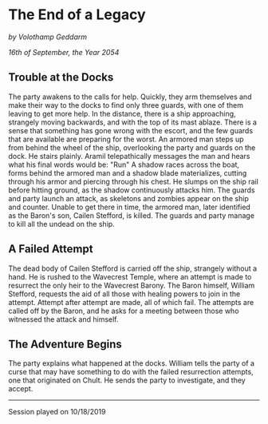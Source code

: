 # The End of a Legacy

*by Volothamp Geddarm*

*16th of September, the Year 2054*

## Trouble at the Docks
The party awakens to the calls for help. Quickly, they arm themselves and make their way to the docks to find only three guards, with one of them leaving to get more help. In the distance, there is a ship approaching, strangely moving backwards, and with the top of its mast ablaze. There is a sense that something has gone wrong with the escort, and the few guards that are available are preparing for the worst. An armored man steps up from behind the wheel of the ship, overlooking the party and guards on the dock. He stairs plainly. Aramil telepathically messages the man and hears what his final words would be: "Run" A shadow races across the boat, forms behind the armored man and a shadow blade materializes, cutting through his armor and piercing through his chest. He slumps on the ship rail before hitting ground, as the shadow continuously attacks him. The guards and party launch an attack, as skeletons and zombies appear on the ship and counter. Unable to get there in time, the armored man, later identified as the Baron's son, Cailen Stefford, is killed. The guards and party manage to kill all the undead on the ship. 

## A Failed Attempt
The dead body of Cailen Stefford is carried off the ship, strangely without a hand. He is rushed to the Wavecrest Temple, where an attempt is made to resurrect the only heir to the Wavecrest Barony. The Baron himself, William Stefford, requests the aid of all those with healing powers to join in the attempt. Attempt after attempt are made, all of which fail. The attempts are called off by the Baron, and he asks for a meeting between those who witnessed the attack and himself. 

## The Adventure Begins
The party explains what happened at the docks. William tells the party of a curse that may have something to do with the failed resurrection attempts, one that originated on Chult. He sends the party to investigate, and they accept.



----------------------------
Session played on 10/18/2019
